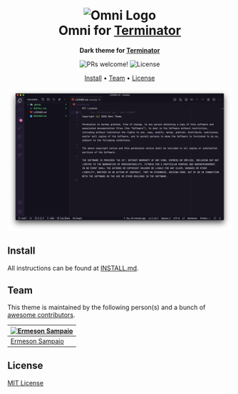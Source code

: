 <h1 align="center">
  <br>
  <img src="https://storage.googleapis.com/golden-wind/github/omni/omni.png" alt="Omni Logo" width="100">
  <br>
  Omni for <a href="https://gnome-terminator.org">Terminator</a>
  <br>
</h1>

<p align="center">
  <strong>Dark theme for <a href="https://gnome-terminator.org">Terminator</a></strong>
</p>

<p align="center">
  <img src="https://img.shields.io/badge/PRs-welcome-%235FCC6F.svg" alt="PRs welcome!" />

  <img alt="License" src="https://img.shields.io/badge/license-MIT-%235FCC6F">
</p>

<p align="center">
  <a href="#install">Install</a> •
  <a href="#team">Team</a> •
  <a href="#license">License</a>
</p>

<p align="center">
  <img alt="Omni screnshoot for X" src="./screenshot.png">
</p>

## Install

All instructions can be found at [INSTALL.md](./INSTALL.md).

## Team

This theme is maintained by the following person(s) and a bunch of [awesome contributors](https://github.com/ermesonsampaio/terminator/graphs/contributors).

| [![Ermeson Sampaio](https://github.com/ermesonsampaio.png?size=100)](https://github.com/ermesonsampaio) |
| ------------------------------------------------------------------------------------------------ |
| [Ermeson Sampaio](https://github.com/ermesonsampaio)                                                   |

## License

[MIT License](./LICENSE.md)
